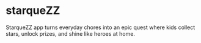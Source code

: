# starqueZZ
StarqueZZ app turns everyday chores into an epic quest where kids collect stars, unlock prizes, and shine like heroes at home.

